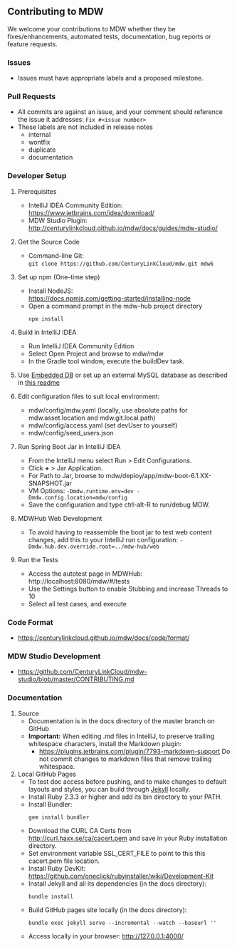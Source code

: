 ## Contributing to MDW
We welcome your contributions to MDW whether they be fixes/enhancements, automated tests, documentation, bug reports or feature requests.

### Issues
  - Issues must have appropriate labels and a proposed milestone.

### Pull Requests
  - All commits are against an issue, and your comment should reference the issue it addresses: `Fix #<issue number>`
  - These labels are not included in release notes
    - internal
    - wontfix
    - duplicate
    - documentation

### Developer Setup
1. Prerequisites
   - IntelliJ IDEA Community Edition:                              
     https://www.jetbrains.com/idea/download/
   - MDW Studio Plugin:
     http://centurylinkcloud.github.io/mdw/docs/guides/mdw-studio/

2. Get the Source Code
   - Command-line Git:  
     `git clone https://github.com/CenturyLinkCloud/mdw.git mdw6`

3. Set up npm (One-time step)
   - Install NodeJS:                                                                     
     https://docs.npmjs.com/getting-started/installing-node
   - Open a command prompt in the mdw-hub project directory
     ```
     npm install
     ```

4. Build in IntelliJ IDEA
   - Run IntelliJ IDEA Community Edition
   - Select Open Project and browse to mdw/mdw
   - In the Gradle tool window, execute the buildDev task.

5. Use [Embedded DB](/mdw-workflow/assets/com/centurylink/mdw/db/readme.md) or set up an external MySQL database as described in [this readme](/mdw/database/mysql/readme.txt)

6. Edit configuration files to suit local environment:
   - mdw/config/mdw.yaml (locally, use absolute paths for mdw.asset.location and mdw.git.local.path)
   - mdw/config/access.yaml (set devUser to yourself)
   - mdw/config/seed_users.json

7. Run Spring Boot Jar in IntelliJ IDEA
   - From the IntelliJ menu select Run > Edit Configurations.
   - Click **+** > Jar Application.
   - For Path to Jar, browse to mdw/deploy/app/mdw-boot-6.1.XX-SNAPSHOT.jar
   - VM Options: `-Dmdw.runtime.env=dev -Dmdw.config.location=mdw/config`
   - Save the configuration and type ctrl-alt-R to run/debug MDW.

8. MDWHub Web Development
   - To avoid having to reassemble the boot jar to test web content changes, add this to your IntelliJ run configuration:
     `-Dmdw.hub.dev.override.root=../mdw-hub/web`

9. Run the Tests
   - Access the autotest page in MDWHub:
     http://localhost:8080/mdw/#/tests
   - Use the Settings button to enable Stubbing and increase Threads to 10
   - Select all test cases, and execute

### Code Format
   - https://centurylinkcloud.github.io/mdw/docs/code/format/

### MDW Studio Development
   - https://github.com/CenturyLinkCloud/mdw-studio/blob/master/CONTRIBUTING.md

### Documentation
1. Source
   - Documentation is in the docs directory of the master branch on GitHub
   - **Important:** When editing .md files in IntelliJ, to preserve trailing whitespace characters, install the Markdown plugin:
     - https://plugins.jetbrains.com/plugin/7793-markdown-support
     Do not commit changes to markdown files that remove trailing whitespace.
2. Local GitHub Pages
   - To test doc access before pushing, and to make changes to default layouts and styles, you can build through [Jekyll](https://help.github.com/articles/about-github-pages-and-jekyll/) locally.
   - Install Ruby 2.3.3 or higher and add its bin directory to your PATH.
   - Install Bundler:
     ```
     gem install bundler
     ```
   - Download the CURL CA Certs from http://curl.haxx.se/ca/cacert.pem and save in your Ruby installation directory.
   - Set environment variable SSL_CERT_FILE to point to this this cacert.pem file location.
   - Install Ruby DevKit: https://github.com/oneclick/rubyinstaller/wiki/Development-Kit
   - Install Jekyll and all its dependencies (in the docs directory):
     ```
     bundle install
     ```
   - Build GitHub pages site locally (in the docs directory):
     ```
     bundle exec jekyll serve --incremental --watch --baseurl ''
     ```
   - Access locally in your browser:
     http://127.0.0.1:4000/

